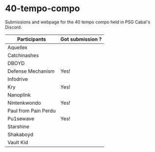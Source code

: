 # 40-tempo-compo
Submissions and webpage for the 40 tempo compo held in PSG Cabal's Discord.

| Participants         | Got submission ? |
|----------------------|------------------|
| Aquellex             |                  |
| Catchinashes         |                  |
| DBOYD                |                  |
| Defense Mechanism    |  Yes!            |
| Infodrive            |                  |
| Kry                  |  Yes!            |
| Nanoplink            |                  |
| Nintenkwondo         |  Yes!            |
| Paul from Pain Perdu |                  |
| Pu1sewave            |  Yes!            |
| Starshine            |                  |
| Shakaboyd            |                  |
| Vault Kid            |                  |
